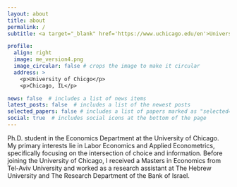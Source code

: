 ```yaml
---
layout: about
title: about
permalink: /
subtitle: <a target="_blank" href='https://www.uchicago.edu/en'>University of Chicago</a> <br> <a target="_blank" href='https://economics.uchicago.edu/'> Department of Economics </a>

profile:
  align: right
  image: me_version4.png
  image_circular: false # crops the image to make it circular
  address: >
    <p>University of Chicgo</p>
    <p>Chicago, IL</p>

news: false  # includes a list of news items
latest_posts: false  # includes a list of the newest posts
selected_papers: false # includes a list of papers marked as "selected={true}"
social: true  # includes social icons at the bottom of the page
---
```


 Ph.D. student in the Economics Department at the University of Chicago. My primary interests lie in Labor Economics and Applied Econometrics, specifically focusing on the intersection of choice and information. Before joining the University of Chicago, I received a Masters in Economics from Tel-Aviv University and worked as a research assistant at The Hebrew University and The Research Department of the Bank of Israel.



<!-- Write your biography here. Tell the world about yourself. Link to your favorite [subreddit](http://reddit.com). You can put a picture in, too. The code is already in, just name your picture `prof_pic.jpg` and put it in the `img/` folder.

Put your address / P.O. box / other info right below your picture. You can also disable any of these elements by editing `profile` property of the YAML header of your `_pages/about.md`. Edit `_bibliography/papers.bib` and Jekyll will render your [publications page](/al-folio/publications/) automatically.

Link to your social media connections, too. This theme is set up to use [Font Awesome icons](http://fortawesome.github.io/Font-Awesome/) and [Academicons](https://jpswalsh.github.io/academicons/), like the ones below. Add your Facebook, Twitter, LinkedIn, Google Scholar, or just disable all of them. -->
